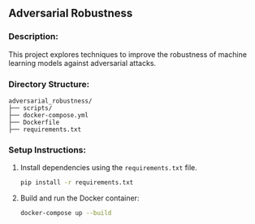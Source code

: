 ## Adversarial Robustness

### Description:
This project explores techniques to improve the robustness of machine learning models against adversarial attacks.

### Directory Structure:
```
adversarial_robustness/
├── scripts/
├── docker-compose.yml
├── Dockerfile
├── requirements.txt
```

### Setup Instructions:
1. Install dependencies using the `requirements.txt` file.
   ```bash
   pip install -r requirements.txt
   ```
2. Build and run the Docker container:
   ```bash
   docker-compose up --build
   ```